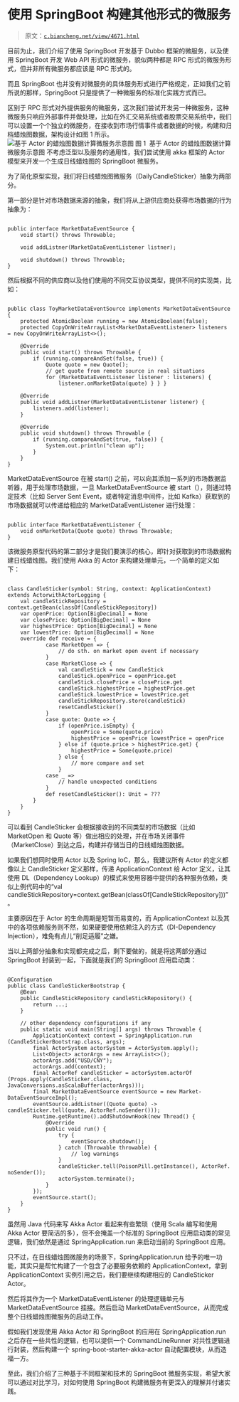 # 使用 SpringBoot 构建其他形式的微服务

> 原文：[`c.biancheng.net/view/4671.html`](http://c.biancheng.net/view/4671.html)

目前为止，我们介绍了使用 SpringBoot 开发基于 Dubbo 框架的微服务，以及使用 SpringBoot 开发 Web API 形式的微服务，貌似两种都是 RPC 形式的微服务形式，但并非所有微服务都应该是 RPC 形式的。

而且 SpringBoot 也并没有对微服务的具体服务形式进行严格规定，正如我们之前所说的那样，SpringBoot 只是提供了一种微服务的标准化实践方式而已。

区别于 RPC 形式对外提供服务的微服务，这次我们尝试开发另一种微服务，这种微服务只响应外部事件并做处理，比如在外汇交易系统或者股票交易系统中，我们可以设置一个个独立的微服务，在接收到市场行情事件或者数据的时候，构建和归档蜡烛图数据，架构设计如图 1 所示。
![基于 Actor 的蜡烛图数据计算微服务示意图](img/531b30f8c717238aa56ee8647c947391.png)
图 1  基于 Actor 的蜡烛图数据计算微服务示意图
不考虑泛型以及服务的通用性，我们尝试使用 akka 框架的 Actor 模型来开发一个生成日线蜡烛图的 SpringBoot 微服务。

为了简化原型实现，我们将日线蜡烛图微服务（DailyCandleSticker）抽象为两部分。

第一部分是针对市场数据来源的抽象，我们将从上游供应商处获得市场数据的行为抽象为：

```

public interface MarketDataEventSource {
    void start() throws Throwable;

    void addListner(MarketDataEventListener listner);

    void shutdown() throws Throwable;
}
```

然后根据不同的供应商以及他们使用的不同交互协议类型，提供不同的实现类，比如：

```

public class ToyMarketDataEventSource implements MarketDataEventSource {
    protected AtomicBoolean running = new AtomicBoolean(false);
    protected CopyOnWriteArrayList<MarketDataEventListener> listeners = new CopyOnWriteArrayList<>();

    @Override
    public void start() throws Throwable {
        if (running.compareAndSet(false, true)) {
            Quote quote = new Quote();
            // get quote from remote source in real situations
            for (MarketDataEventListener listener : listeners) {
                listener.onMarketData(quote) } } }

    @Override
    public void addListner(MarketDataEventListener listener) {
        listeners.add(listener);
    }

    @Override
    public void shutdown() throws Throwable {
        if (running.compareAndSet(true, false)) {
            System.out.println("clean up");
        }
    }
}
```

MarketDataEventSource 在被 start() 之前，可以向其添加一系列的市场数据监听器，用于处理市场数据，一旦 MarketDataEventSource 被 start（），则通过特定技术（比如 Server Sent Event，或者特定消息中间件，比如 Kafka）获取到的市场数据就可以传递给相应的 MarketDataEventListener 进行处理：

```

public interface MarketDataEventListener {
    void onMarketData(Quote quote) throws Throwable;
} 
```

该微服务原型代码的第二部分才是我们要演示的核心，即针对获取到的市场数据构建日线蜡烛图。我们使用 Akka 的 Actor 来构建处理单元，一个简单的定义如下：

```

class CandleSticker(symbol: String, context: ApplicationContext) extends ActorwithActorLogging {
    val candleStickRepository = context.getBean(classOf[CandleStickRepository])
    var openPrice: Option[BigDecimal] = None
    var closePrice: Option[BigDecimal] = None
    var highestPrice: Option[BigDecimal] = None
    var lowestPrice: Option[BigDecimal] = None
    override def receive = {
            case MarketOpen => {
                // do sth. on market open event if necessary
            }
            case MarketClose => {
                val candleStick = new CandleStick
                candleStick.openPrice = openPrice.get
                candleStick.closePrice = closePrice.get
                candleStick.highestPrice = highestPrice.get
                candleStick.lowestPrice = lowestPrice.get
                candleStickRepository.store(candleStick)
                resetCandleSticker()
            }
            case quote: Quote => {
                if (openPrice.isEmpty) {
                    openPrice = Some(quote.price)
                    highestPrice = openPrice lowestPrice = openPrice
                } else if (quote.price > highestPrice.get) {
                    highestPrice = Some(quote.price)
                } else {
                    // more compare and set
                }
            case _ =>
                // handle unexpected conditions
            }
            def resetCandleSticker(): Unit = ???
        }
    }
}
```

可以看到 CandleSticker 会根据接收到的不同类型的市场数据（比如 MarketOpen 和 Quote 等）做出相应的处理，并在市场关闭事件（MarketClose）到达之后，构建并存储当日的日线蜡烛图数据。

如果我们想同时使用 Actor 以及 Spring IoC，那么，我建议所有 Actor 的定义都像以上 CandleSticker 定义那样，传递 ApplicationContext 给 Actor 定义，让其使用 DL（Dependency Lookup）的模式来使用容器中提供的各种服务依赖，类似上例代码中的“val candleStickRepository=context.getBean(classOf[CandleStickRepository]))”。

主要原因在于 Actor 的生命周期是短暂而易变的，而 ApplicationContext 以及其中的各项依赖服务则不然，如果硬要使用依赖注入的方式（DI-Dependency Injection），难免有点儿“削足适履”之嫌。

当以上两部分抽象和实现都完成之后，剩下要做的，就是将这两部分通过 SpringBoot 封装到一起，下面就是我们的 SpringBoot 应用启动类：

```

@Configuration
public class CandleStickerBootstrap {
    @Bean
    public CandleStickRepository candleStickRepository() {
        return ...;
    }

    // other dependency configurations if any
    public static void main(String[] args) throws Throwable {
        ApplicationContext context = SpringApplication.run (CandleStickerBootstrap.class, args);
        final ActorSystem actorSystem = ActorSystem.apply();
        List<Object> actorArgs = new ArrayList<>();
        actorArgs.add("USD/CNY");
        actorArgs.add(context);
        final ActorRef candleSticker = actorSystem.actorOf (Props.apply(CandleSticker.class, JavaConversions.asScalaBuffer(actorArgs)));
        final MarketDataEventSource eventSource = new Market-DataEventSourceImpl();
        eventSource.addListner((Quote quote) -> candleSticker.tell(quote, ActorRef.noSender()));
        Runtime.getRuntime().addShutdownHook(new Thread() {
            @Override
            public void run() {
                try {
                    eventSource.shutdown();
                } catch (Throwable throwable) {
                    // log warnings
                }
                candleSticker.tell(PoisonPill.getInstance(), ActorRef. noSender());
                actorSystem.terminate();
            }
        });
        eventSource.start();
    }
}
```

虽然用 Java 代码来写 Akka Actor 看起来有些繁琐（使用 Scala 编写和使用 Akka Actor 要简洁的多），但不会掩盖一个标准的 SpringBoot 应用启动类的常见逻辑，我们依然是通过 SpringApplication.run 来启动当前的 SpringBoot 应用。

只不过，在日线蜡烛图微服务的场景下，SpringApplication.run 给予的唯一功能，其实只是帮忙构建了一个包含了必要服务依赖的 ApplicationContext，拿到 ApplicationContext 实例引用之后，我们要继续构建相应的 CandleSticker Actor。

然后将其作为一个 MarketDataEventListener 的处理逻辑单元与 MarketDataEventSource 挂接。然后启动 MarketDataEventSource，从而完成整个日线蜡烛图微服务的启动工作。

假如我们发现使用 Akka Actor 和 SpringBoot 的应用在 SpringApplication.run 之后存在一些共性的逻辑，也可以提供一个 CommandLineRunner 对共性逻辑进行封装，然后构建一个 spring-boot-starter-akka-actor 自动配置模块，从而造福一方。

至此，我们介绍了三种基于不同框架和技术的 SpringBoot 微服务实现，希望大家可以通过对比学习，对如何使用 SpringBoot 构建微服务有更深入的理解并付诸实践。